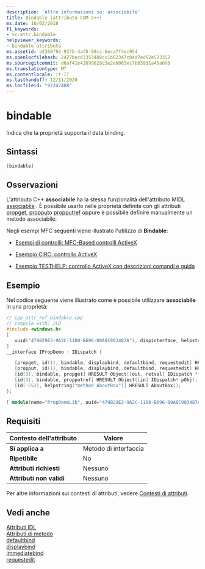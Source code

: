```yaml
---
description: 'Altre informazioni su: associabile'
title: Bindable (attributo COM C++)
ms.date: 10/02/2018
f1_keywords:
- vc-attr.bindable
helpviewer_keywords:
- bindable attribute
ms.assetid: a2360f92-927b-4af8-98cc-6eca7f4ec954
ms.openlocfilehash: 2427becd3353488cc1b62347c04d7ed62e523352
ms.sourcegitcommit: d6af41e42699628c3e2e6063ec7b03931a49a098
ms.translationtype: MT
ms.contentlocale: it-IT
ms.lasthandoff: 12/11/2020
ms.locfileid: "97247488"
---
```

# <a name="bindable"></a>bindable

Indica che la proprietà supporta il data binding.

## <a name="syntax"></a>Sintassi

```cpp
[bindable]
```

## <a name="remarks"></a>Osservazioni

L'attributo C++ **associabile** ha la stessa funzionalità dell'attributo MIDL [associabile](/windows/win32/Midl/bindable) . È possibile usarlo nelle proprietà definite con gli attributi [propget](propget.md), [propput](propput.md)o [propputref](propputref.md) oppure è possibile definire manualmente un metodo associabile.

Negli esempi MFC seguenti viene illustrato l'utilizzo di **Bindable**:

- [Esempi di controlli: MFC-Based controlli ActiveX](https://github.com/Microsoft/VCSamples/tree/master/VC2010Samples/MFC/controls)

- [Esempio CIRC: controllo ActiveX](https://github.com/Microsoft/VCSamples/tree/master/VC2010Samples/MFC/controls)

- [Esempio TESTHELP: controllo ActiveX con descrizioni comandi e guida](https://github.com/Microsoft/VCSamples/tree/master/VC2010Samples/MFC/controls)

## <a name="example"></a>Esempio

Nel codice seguente viene illustrato come è possibile utilizzare **associabile** in una proprietà:

```cpp
// cpp_attr_ref_bindable.cpp
// compile with: /LD
#include <windows.h>
[
   uuid("479B29E3-9A2C-11D0-B696-00A0C903487A"), dispinterface, helpstring("property demo Interface")
]
__interface IPropDemo : IDispatch {

   [propget, id(1), bindable, displaybind, defaultbind, requestedit] HRESULT P1([out, retval] long *nSize);
   [propput, id(1), bindable, displaybind, defaultbind, requestedit] HRESULT P1([in] long nSize);
   [id(3), bindable, propget] HRESULT Object([out, retval] IDispatch **ppObj);
   [id(3), bindable, propputref] HRESULT Object([in] IDispatch* pObj);
   [id(-552), helpstring("method AboutBox")] HRESULT AboutBox();
};

[ module(name="PropDemoLib", uuid="479B29E2-9A2C-11D0-B696-00A0C903487A", version="1.0", helpstring="property demo") ];
```

## <a name="requirements"></a>Requisiti

| Contesto dell'attributo | Valore |
|-|-|
|**Si applica a**|Metodo di interfaccia|
|**Ripetibile**|No|
|**Attributi richiesti**|Nessuno|
|**Attributi non validi**|Nessuno|

Per altre informazioni sui contesti di attributi, vedere [Contesti di attributi](cpp-attributes-com-net.md#contexts).

## <a name="see-also"></a>Vedi anche

[Attributi IDL](idl-attributes.md)<br/>
[Attributi di metodo](method-attributes.md)<br/>
[defaultbind](defaultbind.md)<br/>
[displaybind](displaybind.md)<br/>
[immediatebind](immediatebind.md)<br/>
[requestedit](requestedit.md)
